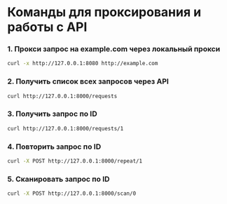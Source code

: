 # Команды для проксирования и работы с API

### 1. Прокси запрос на example.com через локальный прокси

```bash
curl -x http://127.0.0.1:8080 http://example.com
```

### 2. Получить список всех запросов через API

```bash
curl http://127.0.0.1:8000/requests
```

### 3. Получить запрос по ID

```bash
curl http://127.0.0.1:8000/requests/1
```

### 4. Повторить запрос по ID

```bash
curl -X POST http://127.0.0.1:8000/repeat/1
```

### 5. Сканировать запрос по ID

```bash
curl -X POST http://127.0.0.1:8000/scan/0
```
